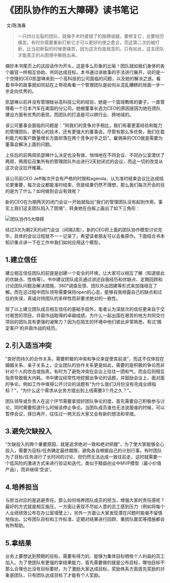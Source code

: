 # 《团队协作的五大障碍》读书笔记 
​                                                                                                                                                                           文/陈海春

> 一只四分五裂的团队，就像手术时接错了的胳膊或腿，要修复它，总要经历痛苦。有时你需要重新打断它才可以更好的使之愈合，而这第二次的被打断，比当初断裂的时候更痛苦，因为这次你是故意的。只有如此，这支团队才能真正的从困境中解脱出来。

摘抄本书尾页上的这段话作为开头，这是多么形象的比喻！团队就如我们身体的各个器官一样相互协助、共同达成目标。本书通过讲故事的手法进行展开，说的是一个空降的CEO凯瑟琳来到一个高科技的公司面临的问题，以及她的解决之道。看着书中的故事就如同站在上帝视角看一个管理团队是如何从混乱糟糕的局面一步一步走向优秀的。

凯瑟琳以前并没有管理硅谷高科技公司的经验，她是一个篮球教练的妻子，一直管理着一个日本汽车在美国的分公司。她被董事长选为CEO的原因是因为她在团队建设方面有优秀的表现，而团队的打造是可以跨行业、跨地域的。

该公司董事会面临的问题是：“同我们的竞争对手相比，我们有着更富经验和能力的管理团队，更核心的技术，还有更强大的董事会。尽管有那么多优势，我们在盈利能力和客户数量增长方面却落在两个竞争对手之后”。雇佣来的CEO就是需要为董事会解决上面的问题。

上任后的前两周凯瑟琳什么决定也没有做，悄悄地在不同会议、不同办公室潜伏了两周，两周后召集所有的管理团队外出进行2天封闭式的会议，而这一切的改变从这次会议拉开帷幕。

该公司前CEO Jeff每次开会有严格的时限和agenda，认为准时结束会议比达成结论更重要，每次会议都能准时结束，但是结果仍然不理想，那么我们每次开会的目的是为了什么？如何做到会议有效呢？

新的CEO在为期两天的闭门会议一开始就指出“我们的管理团队没有起到作用，事实上我们这支团队陷入了困境”，转身她在白板上画出了如下三角形：

![团队协作5大障碍](https://github.com/PM-RSC/PM-ReadingAndSharing-Club/blob/master/images/%E5%9B%A2%E9%98%9F%E5%8D%8F%E4%BD%9C5%E5%A4%A7%E9%9A%9C%E7%A2%8D.jpg)

经过3次为期2天的闭门会议（间隔2周），新的CEO将上面的团队协作模型讨论完毕，具体的会议过程就不一一记录了，希望读者朋友可以去看原作。下面结合书本知识重点讲一下在工作中我们如何应用这个模型。

## 1.建立信任
建立相互信任团队的前提是创建一个安全的环境，让大家可以相互了解（知道彼此的优缺点、性格等）。书中建议团队成员通过讲述自我经历和优缺点、定期回顾和讨论团队问题及解决措施、360°调查反馈、团队外出团建等形式来加强相互了解。而在这过程中团队领导需要保持open的心态，能够自我袒露自己的缺点和过往的失误，真诚对待团队的多样性而非要求绝对的一致性。

除了以上建立团队成员相互信任的基础手段外，笔者认为深层次的信任更来自于交付艰苦的项目，并肩作战取得的卓越成绩。为什么一起出国在艰苦的地方共同交付项目的团队具有更强的凝聚力？因为在陌生的环境中他们彼此非常熟悉，有过‘搞定客户’的并肩作战的经历。

## 2.引入适当冲突
“良好而持久的合作关系，需要积极的冲突和争论来促使其前进”，而这不仅体现在婚姻关系、亲子关系上，企业团队的协作关系更是如此，需要的是积极的争论而非针对个人的攻击或指责。有时为了避免冲突在会议上往往一团和气，而会后则相互指责导致极大内耗。书中建议经常性地挖掘出争论的话题，并鼓励会议上、面对面的争论。例如工作中值得公开讨论的话题有“为什么我们3月份没有完成业绩指标？”，“为什么这个需求从业务方提出到上线需要3个月之久？”。

团队领导或负责人在这个环节需要拿捏好团队争论的度。首先需要自己积极参与讨论，同时需要知道什么时候该停止争论。当团队成员谁也无法说服谁的时候，可以暂停会议，择日再开，往往过一两天后大家又会有新的想法和举措。

## 3.避免欠缺投入
“欠缺投入的两个重要原因，就是追求绝对一致和绝对把握”，为了使大家能够全心投入，需要为目标/任务确定最终期限，避免各自根据自己的计划行事。有时团队为了目标/任务进行了长时间的讨论，但仍然无法达成一致往前走，这时就需要一个低风险的激进方式来进行验证和迭代，类似于精益创业中MVP模型（最小价值产品），而非继续‘空谈’。

## 4.培养担当
与担当对应的是逃避责任。那么如何培养团队成员的担当，增强大家的责任感呢？最好的方式就是相互施压，一方面让表现不尽如人意的员工感到压力（例如将每个人业绩绩效公布在办公室墙壁上），另外一方面让大家发现潜在问题时能毫不留情地指出。公布团队目标和工作标准、定期对结果进行回顾、重团队嘉奖等措施都会有所帮助。

## 5.拿结果
业务上要想达到预期的目标，需要有得力的、能够为集体目标牺牲个人利益的员工加入。为了使团队有更强的拿结果能力，首先需要做的就是公布目标，哪怕目标不那么合理也比没有目标要好。为了激励大家达成目标，奖励体系方面首先奖励的对象是团队，只有团队达成目标了才能有个人奖励。
